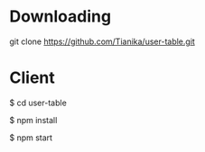 # Downloading
git clone https://github.com/Tianika/user-table.git

# Client
$ cd user-table

$ npm install

$ npm start
